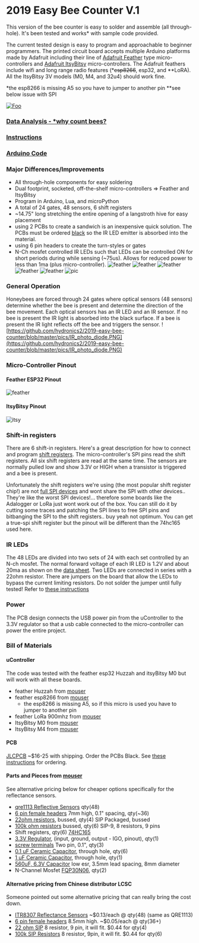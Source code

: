 # 2019 Easy Bee Counter V.1

This version of the bee counter is easy to solder and assemble (all through-hole).  It's been tested and works* with sample code provided.

The current tested design is easy to program and approachable to beginner programmers.  The printed circuit board accepts multiple Arduino platforms made by Adafruit including their line of [Adafruit Feather](https://www.adafruit.com/category/777) type micro-controllers and [Adafruit ItsyBitsy](https://www.adafruit.com/category/1008) micro-controllers.   The Adafruit feathers include wifi and long range radio features (*~~esp8266~~, esp32, and **LoRA). All the ItsyBitsy 3V models (M0, M4, and 32u4) should work fine.

*the esp8266 is missing A5 so you have to jumper to another pin
**see below issue with SPI

[![Foo](https://github.com/hydronics2/2019-easy-bee-counter/blob/master/pics/bees_flying.PNG)](https://youtu.be/SzXWWUh2k8w)


### [Data Analysis - *why count bees?](https://github.com/hydronics2/2019-easy-bee-counter/blob/master/Data/README.md)
### [Instructions](https://github.com/hydronics2/2019-easy-bee-counter/blob/master/instructions/README.md)
### [Arduino Code](https://github.com/hydronics2/2019-easy-bee-counter/blob/master/arduino/README.md)
### Major Differences/Improvements
- All through-hole components for easy soldering
- Dual footprint, socketed, off-the-shelf micro-controllers => Feather and ItsyBitsy
- Program in Arduino, Lua, and microPython
- A total of 24 gates, 48 sensors, 6 shift registers
- ~14.75" long stretching the entire opening of a langstroth hive for easy placement
- using 2 PCBs to create a sandwich is an inexpensive quick solution. The PCBs must be ordered [black](https://github.com/hydronics2/2019-easy-bee-counter/tree/master/instructions/ordering_instructions) so the IR LED emitter is absorbed into the material.
- using 6 pin headers to create the turn-styles or gates
- N-Ch mosfet controlled IR LEDs such that LEDs can be controlled ON for short periods during while sensing (~75us). Allows for reduced power to less than 1ma (plus micro-controller).
![feather](https://github.com/hydronics2/2019-easy-bee-counter/blob/master/pics/gerber_feather_2.PNG)
![feather](https://github.com/hydronics2/2019-easy-bee-counter/blob/master/pics/finished.jpg)
![feather](https://github.com/hydronics2/2019-easy-bee-counter/blob/master/pics/finished2.jpg)
![feather](https://github.com/hydronics2/2019-easy-bee-counter/blob/master/pics/feather_finish.PNG)
![feather](https://github.com/hydronics2/2019-easy-bee-counter/blob/master/pics/itsy_bitsy_finish.PNG)
![pic](https://github.com/hydronics2/2019-easy-bee-counter/blob/master/pics/pcb_notes_.PNG)

### General Operation
Honeybees are forced through 24 gates where optical sensors (48 sensors) determine whether the bee is present and determine the direction of the bee movement. Each optical sensors has an IR LED and an IR sensor. If no bee is present the IR light is absorbed into the black surface. If a bee is present the IR light reflects off the bee and triggers the sensor. ![https://github.com/hydronics2/2019-easy-bee-counter/blob/master/pics/IR_photo_diode.PNG](https://github.com/hydronics2/2019-easy-bee-counter/blob/master/pics/IR_photo_diode.PNG)

### Micro-Controller Pinout
#### Feather ESP32 Pinout
![feather](https://github.com/hydronics2/2019-easy-bee-counter/blob/master/pics/feather_pinout3.PNG)
#### ItsyBitsy Pinout
![itsy](https://github.com/hydronics2/2019-easy-bee-counter/blob/master/pics/itsy_pinout2.PNG)
### Shift-in registers
There are 6 shift-in registers. Here's a great description for how to connect and program [shift registers](http://www.gammon.com.au/forum/?id=11979).  The micro-controller's SPI pins read the shift registers. All six shift registers are read at the same time. The sensors are normally pulled low and show 3.3V or HIGH when a transistor is triggered and a bee is present.

Unfortunately the shift registers we're using (the most popular shift register chip!) are not [full SPI devices](https://electronics.stackexchange.com/questions/121249/how-to-put-a-74hc165-on-an-spi-bus) and wont share the SPI with other devices.. They're like the worst SPI devices!... therefore some boards like the Adalogger or LoRa just wont work out of the box. You can still do it by cutting some traces and patching the SPI lines to free SPI pins and bitbanging the SPI to the shift registers.. buy yeah not optimum. You can get a true-spi shift register but the pinout will be different than the 74hc165 used here.

### IR LEDs
The 48 LEDs are divided into two sets of 24 with each set controlled by an N-ch mosfet. The normal forward voltage of each IR LED is 1.2V and about 20ma as shown on the [data sheet](https://www.sparkfun.com/datasheets/Robotics/QR_QRE1113.GR.pdf). Two LEDs are connected in series with a 22ohm resistor. There are jumpers on the board that allow the LEDs to bypass the current limiting resistors. Do not solder the jumper until fully tested! Refer to [these instructions](https://github.com/hydronics2/2019-easy-bee-counter/tree/master/instructions)

### Power
The PCB design connects the USB power pin from the uController to the 3.3V regulator so that a usb cable connected to the micro-controller can power the entire project.


### Bill of Materials
#### uController
The code was tested with the feather esp32 Huzzah and itsyBitsy M0 but will work with all these boards.
- feather Huzzah from [mouser](https://www.mouser.com/ProductDetail/485-3591)
- feather esp8266 from [mouser](https://www.mouser.com/ProductDetail/485-2821)
  - the esp8266 is missing A5, so if this micro is used you have to jumper to another pin
- feather LoRa 900mhz from [mouser](https://www.mouser.com/ProductDetail/485-3178)
- ItsyBitsy M0 from [mouser](https://www.mouser.com/ProductDetail/485-3727)
- ItsyBitsy M4 from [mouser](https://www.mouser.com/ProductDetail/485-3800)
#### PCB
[JLCPCB](https://jlcpcb.com/quote#/) ~$16-25 with shipping. Order the PCBs Black. See [these instructions](https://github.com/hydronics2/2019-easy-bee-counter/tree/master/instructions/ordering_instructions) for ordering.
#### Parts and Pieces from [mouser](https://www.mouser.com/ProjectManager/ProjectDetail.aspx?AccessID=054286973a)
See alternative pricing below for cheaper options specifically for the reflectance sensors.
- [qre1113 Reflective Sensors](https://www.mouser.com/ProductDetail/512-QRE1113f) qty(48)
- [6 pin female headers](https://www.mouser.com/ProductDetail/437-8018700610001101) 7mm high, 0.1" spacing, qty(~36)
- [22ohm resistors](https://www.mouser.com/ProductDetail/Xicon/266-22-RC?qs=sGAEpiMZZMvrmc6UYKmaNXFefT4dxyTCwtpTxTI0yoo%3D), bussed, qty(4)
SIP Packaged, bussed
- [100k ohm resistors](https://www.mouser.com/ProductDetail/IRC-TT-Electronics/L091S104LF?qs=sGAEpiMZZMvrmc6UYKmaNdnTrsZX%2FuSiyGduauH5Qpc%3D) bussed, qty(6)
SIP-9, 8 resistors, 9 pins
- Shift registers, qty(6)
[74HC165](https://www.mouser.com/ProductDetail/595-SN74HC165N)
- [3.3V Regulator](https://www.mouser.com/ProductDetail/Microchip-Technology/MCP1826S-3302E-AB?qs=sGAEpiMZZMsGz1a6aV8DcJ7KfjtCj7Xd5CqQpyOghgk%3D), (input, ground, output - IGO, pinout), qty(1)
- [screw terminals](https://www.mouser.com/ProductDetail/490-TB006-508-02BE) Two pin, 0.1", qty(3)
- [0.1 uF Ceramic Capacitor](https://www.mouser.com/ProductDetail/594-K104K15X7RF53H5), through hole, qty(6)
- [1 uF Ceramic Capacitor](https://www.mouser.com/ProductDetail/594-K105Z20Y5VF5TL2), through hole, qty(1)
- [560uF, 6.3V Capacitor](https://www.mouser.com/ProductDetail/661-APSC6R3L561MH08S)
low esr, 3.5mm lead spacing, 8mm diameter
- N-Channel Mosfet [FQP30N06](https://www.mouser.com/ProductDetail/512-FQP30N06L), qty(2)

#### Alternative pricing from Chinese distributor LCSC
Someone pointed out some alternative pricing that can really bring the cost down.
- [ITR8307 Reflectance Sensors](https://lcsc.com/product-detail/Photo-Interrupter_Everlight-Elec-ITR8307_C63451.html) ~$0.13/each @ qty(48) (same as QRE1113)
- [6 pin female headers](https://lcsc.com/product-detail/Pin-Header-Female-Header_BOOMELE-Boom-Precision-Elec-C40877_C40877.html) 8.5mm high. ~$0.05/each @ qty(36+)
- [22 ohm SIP](https://lcsc.com/product-detail/Resistor-Networks-Arrays_FH-Guangdong-Fenghua-Advanced-Tech-A09-220JP_C9105.html) 8 resistor, 9 pin, it will fit. $0.44 for qty(4)
- [100k SIP Resistors](https://lcsc.com/product-detail/Resistor-Networks-Arrays_FH-Guangdong-Fenghua-Advanced-Tech-A09-104JP_C9108.html) 8 resistor, 9pin, it will fit. $0.44 for qty(6)
